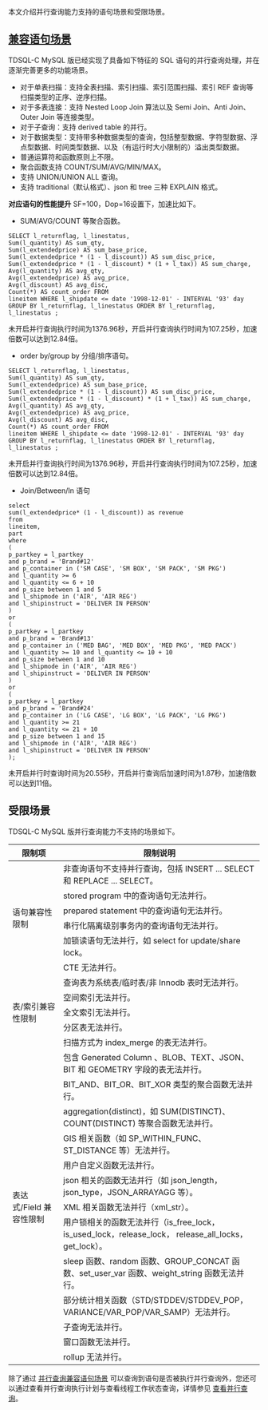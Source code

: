 本文介绍并行查询能力支持的语句场景和受限场景。

## [兼容语句场景](id:JRYJCJ)
TDSQL-C MySQL 版已经实现了具备如下特征的 SQL 语句的并行查询处理，并在逐渐完善更多的功能场景。
- 对于单表扫描：支持全表扫描、索引扫描、索引范围扫描、索引 REF 查询等扫描类型的正序、逆序扫描。
- 对于多表连接：支持 Nested Loop Join 算法以及 Semi Join、Anti Join、Outer Join 等连接类型。
- 对于子查询：支持 derived table 的并行。
- 对于数据类型：支持带多种数据类型的查询，包括整型数据、字符型数据、浮点型数据、时间类型数据、以及（有运行时大小限制的）溢出类型数据。
- 普通运算符和函数原则上不限。
- 聚合函数支持 COUNT/SUM/AVG/MIN/MAX。
- 支持 UNION/UNION ALL 查询。
- 支持 traditional（默认格式）、json 和 tree 三种 EXPLAIN 格式。

**对应语句的性能提升**
SF=100，Dop=16设置下，加速比如下。
- SUM/AVG/COUNT 等聚合函数。
```
SELECT l_returnflag, l_linestatus, 
Sum(l_quantity) AS sum_qty, 
Sum(l_extendedprice) AS sum_base_price, 
Sum(l_extendedprice * (1 - l_discount)) AS sum_disc_price, 
Sum(l_extendedprice * (1 - l_discount) * (1 + l_tax)) AS sum_charge, 
Avg(l_quantity) AS avg_qty, 
Avg(l_extendedprice) AS avg_price, 
Avg(l_discount) AS avg_disc, 
Count(*) AS count_order FROM 
lineitem WHERE l_shipdate <= date '1998-12-01' - INTERVAL '93' day 
GROUP BY l_returnflag, l_linestatus ORDER BY l_returnflag, l_linestatus ;
```
未开启并行查询执行时间为1376.96秒，开启并行查询执行时间为107.25秒，加速倍数可以达到12.84倍。

- order by/group by 分组/排序语句。
```
SELECT l_returnflag, l_linestatus, 
Sum(l_quantity) AS sum_qty, 
Sum(l_extendedprice) AS sum_base_price, 
Sum(l_extendedprice * (1 - l_discount)) AS sum_disc_price, 
Sum(l_extendedprice * (1 - l_discount) * (1 + l_tax)) AS sum_charge, 
Avg(l_quantity) AS avg_qty, 
Avg(l_extendedprice) AS avg_price, 
Avg(l_discount) AS avg_disc, 
Count(*) AS count_order FROM 
lineitem WHERE l_shipdate <= date '1998-12-01' - INTERVAL '93' day 
GROUP BY l_returnflag, l_linestatus ORDER BY l_returnflag, l_linestatus ;
```
未开启并行查询执行时间为1376.96秒，开启并行查询执行时间为107.25秒，加速倍数可以达到12.84倍。

- Join/Between/In 语句
```
select 
sum(l_extendedprice* (1 - l_discount)) as revenue 
from 
lineitem, 
part 
where 
( 
p_partkey = l_partkey 
and p_brand = 'Brand#12' 
and p_container in ('SM CASE', 'SM BOX', 'SM PACK', 'SM PKG') 
and l_quantity >= 6 
and l_quantity <= 6 + 10 
and p_size between 1 and 5 
and l_shipmode in ('AIR', 'AIR REG') 
and l_shipinstruct = 'DELIVER IN PERSON' 
) 
or 
( 
p_partkey = l_partkey 
and p_brand = 'Brand#13' 
and p_container in ('MED BAG', 'MED BOX', 'MED PKG', 'MED PACK') 
and l_quantity >= 10 and l_quantity <= 10 + 10 
and p_size between 1 and 10 
and l_shipmode in ('AIR', 'AIR REG') 
and l_shipinstruct = 'DELIVER IN PERSON' 
) 
or 
( 
p_partkey = l_partkey 
and p_brand = 'Brand#24' 
and p_container in ('LG CASE', 'LG BOX', 'LG PACK', 'LG PKG') 
and l_quantity >= 21 
and l_quantity <= 21 + 10 
and p_size between 1 and 15 
and l_shipmode in ('AIR', 'AIR REG') 
and l_shipinstruct = 'DELIVER IN PERSON' 
); 
```
未开启并行时查询时间为20.55秒，开启并行查询后加速时间为1.87秒，加速倍数可以达到11倍。

## 受限场景
TDSQL-C MySQL 版并行查询能力不支持的场景如下。

<table>
<thead><tr><th>限制项</th><th>限制说明</th></tr></thead>
<tbody>
<tr>
<td rowspan="6">语句兼容性限制</td>
<td>非查询语句不支持并行查询，包括 INSERT ... SELECT 和 REPLACE ... SELECT。</td></tr>
<tr><td>stored program 中的查询语句无法并行。</td></tr>
<tr><td>prepared statement 中的查询语句无法并行。</td></tr>
<tr><td>串行化隔离级别事务内的查询语句无法并行。</td></tr>
<tr><td>加锁读语句无法并行，如 select for update/share lock。</td></tr>
<tr><td>CTE 无法并行。</td></tr>
<tr>
<td rowspan="5">表/索引兼容性限制</td>
<td>查询表为系统表/临时表/非 Innodb 表时无法并行。</td></tr>
<tr><td>空间索引无法并行。</td></tr>
<tr><td>全文索引无法并行。</td></tr>
<tr><td>分区表无法并行。</td></tr>
<tr><td>扫描方式为 index_merge 的表无法并行。</td></tr>
<tr>
<td rowspan="13">表达式/Field 兼容性限制</td>
<td>包含 Generated Column 、BLOB、TEXT、JSON、BIT 和 GEOMETRY 字段的表无法并行。</td></tr>
<tr><td>BIT_AND、BIT_OR、BIT_XOR 类型的聚合函数无法并行。</td></tr>
<tr><td>aggregation(distinct)，如 SUM(DISTINCT)、COUNT(DISTINCT) 等聚合函数无法并行。</td></tr>
<tr><td>GIS 相关函数（如 SP_WITHIN_FUNC、ST_DISTANCE 等）无法并行。</td></tr>
<tr><td>用户自定义函数无法并行。</td></tr>
<tr><td>json 相关的函数无法并行（如 json_length，json_type，JSON_ARRAYAGG 等）。</td></tr>
<tr><td>XML 相关函数无法并行（xml_str）。</td></tr>
<tr><td>用户锁相关的函数无法并行（is_free_lock，is_used_lock，release_lock， release_all_locks，get_lock）。</td></tr>
<tr><td>sleep 函数、random 函数、GROUP_CONCAT 函数、set_user_var 函数、weight_string 函数无法并行。</td></tr>
<tr><td>部分统计相关函数（STD/STDDEV/STDDEV_POP，VARIANCE/VAR_POP/VAR_SAMP）无法并行。</td></tr>
<tr><td>子查询无法并行。</td></tr>
<tr><td>窗口函数无法并行。</td></tr>
<tr><td>rollup 无法并行。</td></tr>
</tbody></table>	

除了通过 [并行查询兼容语句场景](#JRYJCJ) 可以查询到语句是否被执行并行查询外，您还可以通过查看并行查询执行计划与查看线程工作状态查询，详情参见 [查看并行查询](https://cloud.tencent.com/document/product/1003/81873)。

